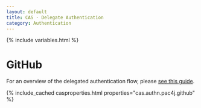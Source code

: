 ```yaml
---
layout: default
title: CAS - Delegate Authentication
category: Authentication
---
```


{% include variables.html %}

# GitHub

For an overview of the delegated authentication flow, please [see this guide](Delegate-Authentication.html).

{% include_cached casproperties.html properties="cas.authn.pac4j.github" %}
